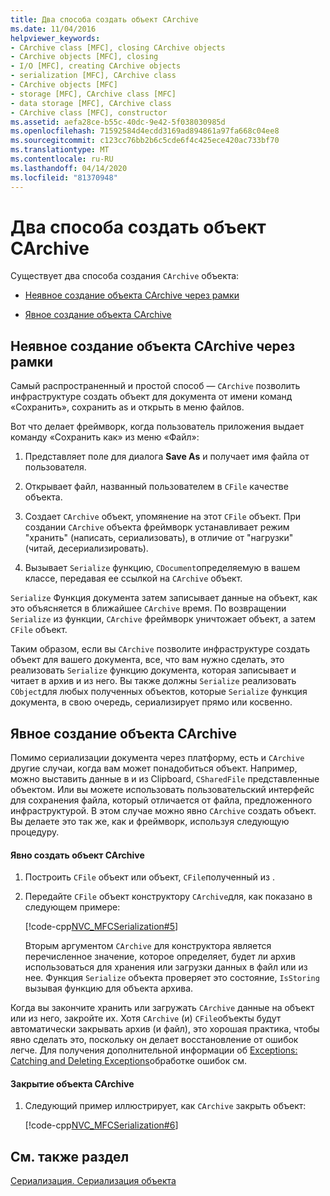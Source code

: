 ```yaml
---
title: Два способа создать объект CArchive
ms.date: 11/04/2016
helpviewer_keywords:
- CArchive class [MFC], closing CArchive objects
- CArchive objects [MFC], closing
- I/O [MFC], creating CArchive objects
- serialization [MFC], CArchive class
- CArchive objects [MFC]
- storage [MFC], CArchive class [MFC]
- data storage [MFC], CArchive class
- CArchive class [MFC], constructor
ms.assetid: aefa28ce-b55c-40dc-9e42-5f038030985d
ms.openlocfilehash: 71592584d4ecdd3169ad894861a97fa668c04ee8
ms.sourcegitcommit: c123cc76bb2b6c5cde6f4c425ece420ac733bf70
ms.translationtype: MT
ms.contentlocale: ru-RU
ms.lasthandoff: 04/14/2020
ms.locfileid: "81370948"
---
```

# <a name="two-ways-to-create-a-carchive-object"></a>Два способа создать объект CArchive

Существует два способа создания `CArchive` объекта:

- [Неявное создание объекта CArchive через рамки](#_core_implicit_creation_of_a_carchive_object_via_the_framework)

- [Явное создание объекта CArchive](#_core_explicit_creation_of_a_carchive_object)

## <a name="implicit-creation-of-a-carchive-object-via-the-framework"></a><a name="_core_implicit_creation_of_a_carchive_object_via_the_framework"></a>Неявное создание объекта CArchive через рамки

Самый распространенный и простой способ — `CArchive` позволить инфраструктуре создать объект для документа от имени команд «Сохранить», сохранить as и открыть в меню файлов.

Вот что делает фреймворк, когда пользователь приложения выдает команду «Сохранить как» из меню «Файл»:

1. Представляет поле для диалога **Save As** и получает имя файла от пользователя.

1. Открывает файл, названный пользователем в `CFile` качестве объекта.

1. Создает `CArchive` объект, упомянение на этот `CFile` объект. При создании `CArchive` объекта фреймворк устанавливает режим "хранить" (написать, сериализовать), в отличие от "нагрузки" (читай, десериализировать).

1. Вызывает `Serialize` функцию, `CDocument`определяемую в вашем классе, передавая ее ссылкой на `CArchive` объект.

`Serialize` Функция документа затем записывает данные на объект, как это объясняется в ближайшее `CArchive` время. По возвращении `Serialize` из функции, `CArchive` фреймворк уничтожает объект, а затем `CFile` объект.

Таким образом, если вы `CArchive` позволите инфраструктуре создать объект для вашего документа, все, что вам нужно сделать, это реализовать `Serialize` функцию документа, которая записывает и читает в архив и из него. Вы также должны `Serialize` реализовать `CObject`для любых полученных объектов, которые `Serialize` функция документа, в свою очередь, сериализирует прямо или косвенно.

## <a name="explicit-creation-of-a-carchive-object"></a><a name="_core_explicit_creation_of_a_carchive_object"></a>Явное создание объекта CArchive

Помимо сериализации документа через платформу, есть и `CArchive` другие случаи, когда вам может понадобиться объект. Например, можно выставить данные в и из Clipboard, `CSharedFile` представленные объектом. Или вы можете использовать пользовательский интерфейс для сохранения файла, который отличается от файла, предложенного инфраструктурой. В этом случае можно явно `CArchive` создать объект. Вы делаете это так же, как и фреймворк, используя следующую процедуру.

#### <a name="to-explicitly-create-a-carchive-object"></a>Явно создать объект CArchive

1. Построить `CFile` объект или объект, `CFile`полученный из .

1. Передайте `CFile` объект конструктору `CArchive`для, как показано в следующем примере:

   [!code-cpp[NVC_MFCSerialization#5](../mfc/codesnippet/cpp/two-ways-to-create-a-carchive-object_1.cpp)]

   Вторым аргументом `CArchive` для конструктора является перечисленное значение, которое определяет, будет ли архив использоваться для хранения или загрузки данных в файл или из нее. Функция `Serialize` объекта проверяет это состояние, `IsStoring` вызывая функцию для объекта архива.

Когда вы закончите хранить или загружать `CArchive` данные на объект или из него, закройте их. Хотя `CArchive` (и) `CFile`объекты будут автоматически закрывать архив (и файл), это хорошая практика, чтобы явно сделать это, поскольку он делает восстановление от ошибок легче. Для получения дополнительной информации об [Exceptions: Catching and Deleting Exceptions](../mfc/exceptions-catching-and-deleting-exceptions.md)обработке ошибок см.

#### <a name="to-close-the-carchive-object"></a>Закрытие объекта CArchive

1. Следующий пример иллюстрирует, как `CArchive` закрыть объект:

   [!code-cpp[NVC_MFCSerialization#6](../mfc/codesnippet/cpp/two-ways-to-create-a-carchive-object_2.cpp)]

## <a name="see-also"></a>См. также раздел

[Сериализация. Сериализация объекта](../mfc/serialization-serializing-an-object.md)
